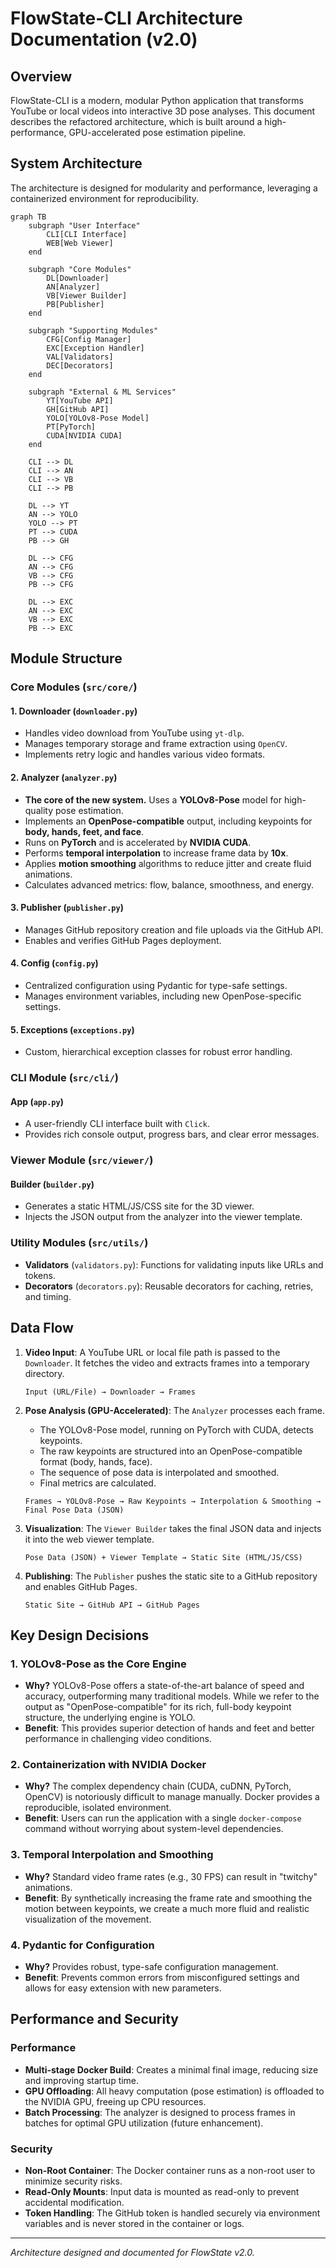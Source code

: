 # FlowState-CLI Architecture Documentation (v2.0)

## Overview

FlowState-CLI is a modern, modular Python application that transforms YouTube or local videos into interactive 3D pose analyses. This document describes the refactored architecture, which is built around a high-performance, GPU-accelerated pose estimation pipeline.

## System Architecture

The architecture is designed for modularity and performance, leveraging a containerized environment for reproducibility.

```mermaid
graph TB
    subgraph "User Interface"
        CLI[CLI Interface]
        WEB[Web Viewer]
    end

    subgraph "Core Modules"
        DL[Downloader]
        AN[Analyzer]
        VB[Viewer Builder]
        PB[Publisher]
    end

    subgraph "Supporting Modules"
        CFG[Config Manager]
        EXC[Exception Handler]
        VAL[Validators]
        DEC[Decorators]
    end

    subgraph "External & ML Services"
        YT[YouTube API]
        GH[GitHub API]
        YOLO[YOLOv8-Pose Model]
        PT[PyTorch]
        CUDA[NVIDIA CUDA]
    end

    CLI --> DL
    CLI --> AN
    CLI --> VB
    CLI --> PB

    DL --> YT
    AN --> YOLO
    YOLO --> PT
    PT --> CUDA
    PB --> GH

    DL --> CFG
    AN --> CFG
    VB --> CFG
    PB --> CFG

    DL --> EXC
    AN --> EXC
    VB --> EXC
    PB --> EXC
```

## Module Structure

### Core Modules (`src/core/`)

#### 1. **Downloader** (`downloader.py`)
- Handles video download from YouTube using `yt-dlp`.
- Manages temporary storage and frame extraction using `OpenCV`.
- Implements retry logic and handles various video formats.

#### 2. **Analyzer** (`analyzer.py`)
- **The core of the new system.** Uses a **YOLOv8-Pose** model for high-quality pose estimation.
- Implements an **OpenPose-compatible** output, including keypoints for **body, hands, feet, and face**.
- Runs on **PyTorch** and is accelerated by **NVIDIA CUDA**.
- Performs **temporal interpolation** to increase frame data by **10x**.
- Applies **motion smoothing** algorithms to reduce jitter and create fluid animations.
- Calculates advanced metrics: flow, balance, smoothness, and energy.

#### 3. **Publisher** (`publisher.py`)
- Manages GitHub repository creation and file uploads via the GitHub API.
- Enables and verifies GitHub Pages deployment.

#### 4. **Config** (`config.py`)
- Centralized configuration using Pydantic for type-safe settings.
- Manages environment variables, including new OpenPose-specific settings.

#### 5. **Exceptions** (`exceptions.py`)
- Custom, hierarchical exception classes for robust error handling.

### CLI Module (`src/cli/`)

#### **App** (`app.py`)
- A user-friendly CLI interface built with `Click`.
- Provides rich console output, progress bars, and clear error messages.

### Viewer Module (`src/viewer/`)

#### **Builder** (`builder.py`)
- Generates a static HTML/JS/CSS site for the 3D viewer.
- Injects the JSON output from the analyzer into the viewer template.

### Utility Modules (`src/utils/`)

- **Validators** (`validators.py`): Functions for validating inputs like URLs and tokens.
- **Decorators** (`decorators.py`): Reusable decorators for caching, retries, and timing.

## Data Flow

1.  **Video Input**: A YouTube URL or local file path is passed to the `Downloader`. It fetches the video and extracts frames into a temporary directory.
    ```
    Input (URL/File) → Downloader → Frames
    ```

2.  **Pose Analysis (GPU-Accelerated)**: The `Analyzer` processes each frame.
    - The YOLOv8-Pose model, running on PyTorch with CUDA, detects keypoints.
    - The raw keypoints are structured into an OpenPose-compatible format (body, hands, face).
    - The sequence of pose data is interpolated and smoothed.
    - Final metrics are calculated.
    ```
    Frames → YOLOv8-Pose → Raw Keypoints → Interpolation & Smoothing → Final Pose Data (JSON)
    ```

3.  **Visualization**: The `Viewer Builder` takes the final JSON data and injects it into the web viewer template.
    ```
    Pose Data (JSON) + Viewer Template → Static Site (HTML/JS/CSS)
    ```

4.  **Publishing**: The `Publisher` pushes the static site to a GitHub repository and enables GitHub Pages.
    ```
    Static Site → GitHub API → GitHub Pages
    ```

## Key Design Decisions

### 1. **YOLOv8-Pose as the Core Engine**
- **Why?** YOLOv8-Pose offers a state-of-the-art balance of speed and accuracy, outperforming many traditional models. While we refer to the output as "OpenPose-compatible" for its rich, full-body keypoint structure, the underlying engine is YOLO.
- **Benefit**: This provides superior detection of hands and feet and better performance in challenging video conditions.

### 2. **Containerization with NVIDIA Docker**
- **Why?** The complex dependency chain (CUDA, cuDNN, PyTorch, OpenCV) is notoriously difficult to manage manually. Docker provides a reproducible, isolated environment.
- **Benefit**: Users can run the application with a single `docker-compose` command without worrying about system-level dependencies.

### 3. **Temporal Interpolation and Smoothing**
- **Why?** Standard video frame rates (e.g., 30 FPS) can result in "twitchy" animations.
- **Benefit**: By synthetically increasing the frame rate and smoothing the motion between keypoints, we create a much more fluid and realistic visualization of the movement.

### 4. **Pydantic for Configuration**
- **Why?** Provides robust, type-safe configuration management.
- **Benefit**: Prevents common errors from misconfigured settings and allows for easy extension with new parameters.

## Performance and Security

### Performance
- **Multi-stage Docker Build**: Creates a minimal final image, reducing size and improving startup time.
- **GPU Offloading**: All heavy computation (pose estimation) is offloaded to the NVIDIA GPU, freeing up CPU resources.
- **Batch Processing**: The analyzer is designed to process frames in batches for optimal GPU utilization (future enhancement).

### Security
- **Non-Root Container**: The Docker container runs as a non-root user to minimize security risks.
- **Read-Only Mounts**: Input data is mounted as read-only to prevent accidental modification.
- **Token Handling**: The GitHub token is handled securely via environment variables and is never stored in the container or logs.

---

*Architecture designed and documented for FlowState v2.0.*